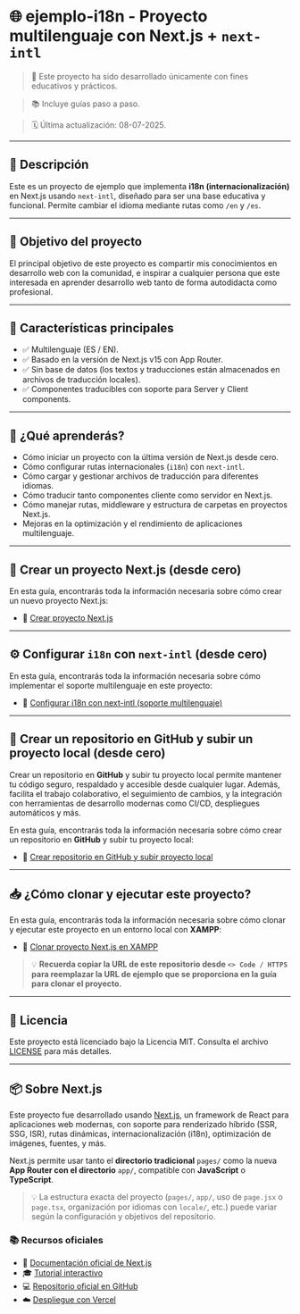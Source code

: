 # 🌐 ejemplo-i18n - Proyecto multilenguaje con Next.js + `next-intl`

> 📁 Este proyecto ha sido desarrollado únicamente con fines educativos y prácticos.

> 📚 Incluye guías paso a paso.

> 🗓 Última actualización: 08-07-2025.

---

## 📝 Descripción

Este es un proyecto de ejemplo que implementa **i18n (internacionalización)** en Next.js usando `next-intl`, diseñado para ser una base educativa y funcional. Permite cambiar el idioma mediante rutas como `/en` y `/es`.

---

## 🎯 Objetivo del proyecto

El principal objetivo de este proyecto es compartir mis conocimientos en desarrollo web con la comunidad, e inspirar a cualquier persona que este interesada en aprender desarrollo web tanto de forma autodidacta como profesional.

---

## 🚀 Características principales

- ✅ Multilenguaje (ES / EN).
- ✅ Basado en la versión de Next.js v15 con App Router.
- ✅ Sin base de datos (los textos y traducciones están almacenados en archivos de traducción locales).
- ✅ Componentes traducibles con soporte para Server y Client components.

---

## 📘 ¿Qué aprenderás?

* Cómo iniciar un proyecto con la última versión de Next.js desde cero.
* Cómo configurar rutas internacionales (`i18n`) con `next-intl`.
* Cómo cargar y gestionar archivos de traducción para diferentes idiomas.
* Cómo traducir tanto componentes cliente como servidor en Next.js.
* Cómo manejar rutas, middleware y estructura de carpetas en proyectos Next.js.
* Mejoras en la optimización y el rendimiento de aplicaciones multilenguaje.

---

## 🔧 Crear un proyecto Next.js (desde cero)

En esta guía, encontrarás toda la información necesaria sobre cómo crear un nuevo proyecto Next.js:

- 📄 [Crear proyecto Next.js](https://github.com/tejada1970/guias-desarrollo/blob/master/crear/crear-proyecto-nextjs.md)

---

## ⚙️ Configurar `i18n` con `next-intl` (desde cero)

En esta guía, encontrarás toda la información necesaria sobre cómo implementar el soporte multilenguaje en este proyecto:

- 📄 [Configurar i18n con next-intl (soporte multilenguaje)](https://github.com/tejada1970/guias-desarrollo/blob/master/configuraciones/windows/configurar-i18n-con-next-intl.md)

---

## 📁 Crear un repositorio en GitHub y subir un proyecto local (desde cero)

Crear un repositorio en **GitHub** y subir tu proyecto local permite mantener tu código seguro, respaldado y accesible desde cualquier lugar. Además, facilita el trabajo colaborativo, el seguimiento de cambios, y la integración con herramientas de desarrollo modernas como CI/CD, despliegues automáticos y más.

En esta guía, encontrarás toda la información necesaria sobre cómo crear un repositorio en **GitHub** y subir tu proyecto local:

- 📄 [Crear repositorio en GitHub y subir proyecto local](https://github.com/tejada1970/guias-desarrollo/blob/master/crear/crear-repositorio-github-subir-proyecto.md)

---

## 📥 ¿Cómo clonar y ejecutar este proyecto?

En esta guía, encontrarás toda la información necesaria sobre cómo clonar y ejecutar este proyecto en un entorno local con **XAMPP**:

- 📄 [Clonar proyecto Next.js en XAMPP](https://github.com/tejada1970/guias-desarrollo/blob/master/clonar/clonar-proyecto-nextjs-en-xampp.md)

> 💡 **Recuerda copiar la URL de este repositorio desde `<> Code / HTTPS` para reemplazar la URL de ejemplo que se proporciona en la guía para clonar el proyecto.**

---

## 📄 Licencia

Este proyecto está licenciado bajo la Licencia MIT. Consulta el archivo [LICENSE](LICENSE) para más detalles.

---

## 📦 Sobre Next.js

Este proyecto fue desarrollado usando [Next.js](https://nextjs.org/), un framework de React para aplicaciones web modernas, con soporte para renderizado híbrido (SSR, SSG, ISR), rutas dinámicas, internacionalización (i18n), optimización de imágenes, fuentes, y más.

Next.js permite usar tanto el **directorio tradicional** `pages/` como la nueva **App Router con el directorio** `app/`, compatible con **JavaScript** o **TypeScript**.

> 💡 La estructura exacta del proyecto (`pages/`, `app/`, uso de `page.jsx` o `page.tsx`, organización por idiomas con `locale/`, etc.) puede variar según la configuración y objetivos del repositorio.

### 📚 Recursos oficiales

- 📖 [Documentación oficial de Next.js](https://nextjs.org/docs)
- 🎓 [Tutorial interactivo](https://nextjs.org/learn)
- 💻 [Repositorio oficial en GitHub](https://github.com/vercel/next.js/)
- ☁️ [Despliegue con Vercel](https://nextjs.org/docs/deployment)